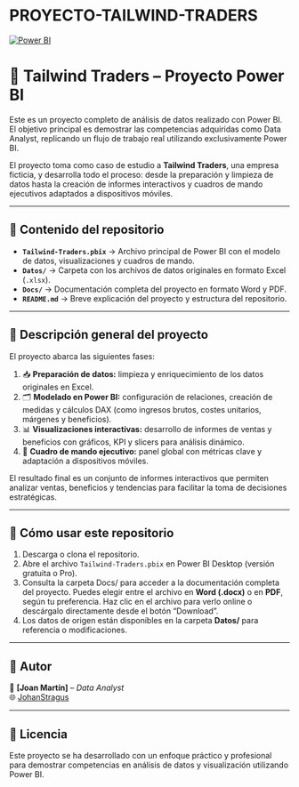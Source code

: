 # PROYECTO-TAILWIND-TRADERS
[![Power BI](https://img.shields.io/badge/Built%20with-Power%20BI-yellow?style=for-the-badge&logo=powerbi)](https://powerbi.microsoft.com/)

# 🏢 Tailwind Traders – Proyecto Power BI

Este es un proyecto completo de análisis de datos realizado con Power BI. El objetivo principal es demostrar las competencias adquiridas como Data Analyst, replicando un flujo de trabajo real utilizando exclusivamente Power BI.  

El proyecto toma como caso de estudio a **Tailwind Traders**, una empresa ficticia, y desarrolla todo el proceso: desde la preparación y limpieza de datos hasta la creación de informes interactivos y cuadros de mando ejecutivos adaptados a dispositivos móviles.  

---

## 📂 Contenido del repositorio

- **`Tailwind-Traders.pbix`** → Archivo principal de Power BI con el modelo de datos, visualizaciones y cuadros de mando.  
- **`Datos/`** → Carpeta con los archivos de datos originales en formato Excel (`.xlsx`).  
- **`Docs/`** → Documentación completa del proyecto en formato Word y PDF.  
- **`README.md`** → Breve explicación del proyecto y estructura del repositorio.  

---

## 📓 Descripción general del proyecto

El proyecto abarca las siguientes fases:  

1. 📥 **Preparación de datos:** limpieza y enriquecimiento de los datos originales en Excel.  
2. 🗂️ **Modelado en Power BI:** configuración de relaciones, creación de medidas y cálculos DAX (como ingresos brutos, costes unitarios, márgenes y beneficios).  
3. 📊 **Visualizaciones interactivas:** desarrollo de informes de ventas y beneficios con gráficos, KPI y slicers para análisis dinámico.  
4. 📱 **Cuadro de mando ejecutivo:** panel global con métricas clave y adaptación a dispositivos móviles.  

El resultado final es un conjunto de informes interactivos que permiten analizar ventas, beneficios y tendencias para facilitar la toma de decisiones estratégicas.  

---

## 🚀 Cómo usar este repositorio

1. Descarga o clona el repositorio.  
2. Abre el archivo `Tailwind-Traders.pbix` en Power BI Desktop (versión gratuita o Pro).  
3. Consulta la carpeta Docs/ para acceder a la documentación completa del proyecto. Puedes elegir entre el archivo en **Word (.docx)** o en **PDF**, según tu preferencia. Haz clic en el archivo para verlo online o descárgalo directamente desde el botón “Download”.  
4. Los datos de origen están disponibles en la carpeta **Datos/** para referencia o modificaciones.  

---

## 👤 Autor

📌 **[Joan Martín]** – *Data Analyst*  
🌐 [JohanStragus](https://github.com/JohanStragus)  

---

## 📝 Licencia

Este proyecto se ha desarrollado con un enfoque práctico y profesional para demostrar competencias en análisis de datos y visualización utilizando Power BI. 
